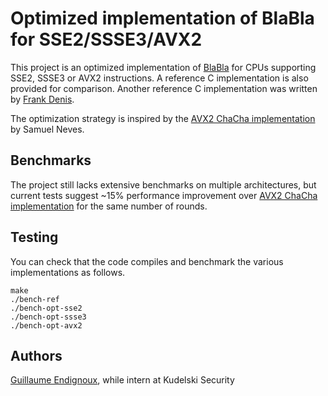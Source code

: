 # Optimized implementation of BlaBla for SSE2/SSSE3/AVX2

This project is an optimized implementation of [BlaBla](https://github.com/veorq/blabla) for CPUs supporting SSE2, SSSE3 or AVX2 instructions.
A reference C implementation is also provided for comparison. Another
reference C implementation was written by [Frank
Denis](https://github.com/jedisct1/blabla).

The optimization strategy is inspired by the [AVX2 ChaCha implementation](https://github.com/sneves/chacha-avx2) by Samuel Neves.


## Benchmarks

The project still lacks extensive benchmarks on multiple architectures,
but current tests suggest ~15% performance improvement over [AVX2 ChaCha
implementation](https://github.com/sneves/chacha-avx2) for the same
number of rounds.

## Testing

You can check that the code compiles and benchmark the various implementations as follows.

```
make
./bench-ref
./bench-opt-sse2
./bench-opt-ssse3
./bench-opt-avx2
```

## Authors

[Guillaume Endignoux](https://github.com/gendx), while intern at Kudelski Security

